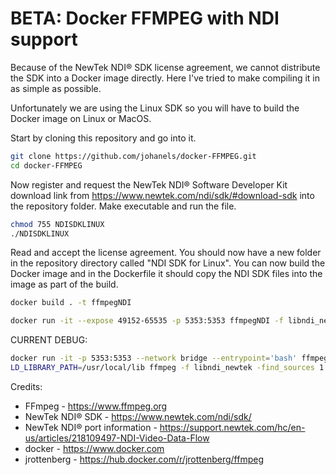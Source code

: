 # BETA: Docker FFMPEG with NDI support

Because of the NewTek NDI® SDK license agreement, we cannot distribute the SDK into a Docker image directly. Here I've tried to make compiling it in as simple as possible.

Unfortunately we are using the Linux SDK so you will have to build the Docker image on Linux or MacOS.

Start by cloning this repository and go into it.

```bash
git clone https://github.com/johanels/docker-FFMPEG.git
cd docker-FFMPEG
```

Now register and request the NewTek NDI® Software Developer Kit download link from https://www.newtek.com/ndi/sdk/#download-sdk into the repository folder. Make executable and run the file.

```bash
chmod 755 NDISDKLINUX
./NDISDKLINUX
```

Read and accept the license agreement. You should now have a new folder in the repository directory called "NDI SDK for Linux". You can now build the Docker image and in the Dockerfile it should copy the NDI SDK files into the image as part of the build.

```bash
docker build . -t ffmpegNDI
```

```bash
docker run -it --expose 49152-65535 -p 5353:5353 ffmpegNDI -f libndi_newtek -find_sources 1 -i dummy
```

CURRENT DEBUG:
```bash
docker run -it -p 5353:5353 --network bridge --entrypoint='bash' ffmpeg
LD_LIBRARY_PATH=/usr/local/lib ffmpeg -f libndi_newtek -find_sources 1 -i dummy
```

Credits:
* FFmpeg - https://www.ffmpeg.org
* NewTek NDI® SDK - https://www.newtek.com/ndi/sdk/
* NewTek NDI® port information - https://support.newtek.com/hc/en-us/articles/218109497-NDI-Video-Data-Flow
* docker - https://www.docker.com
* jrottenberg - https://hub.docker.com/r/jrottenberg/ffmpeg
